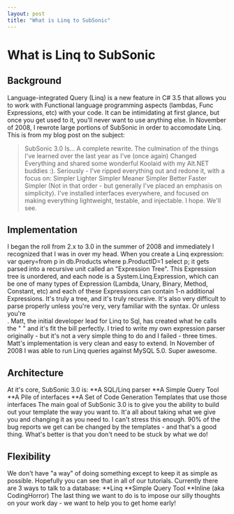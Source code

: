 ```yaml
---
layout: post
title: "What is Linq to SubSonic"
---
```


# What is Linq to SubSonic



<h2>Background</h2>

 Language-integrated Query (Linq) is a new feature in C# 3.5 that allows you to work with Functional language programming aspects (lambdas, Func
Expressions, etc) with your code. It can be intimidating at first glance, but once you get used to it, you'll never want to use anything else.  In November of 2008, I rewrote large portions of SubSonic in order to accomodate Linq. This is from my blog post on the subject:  
>SubSonic 3.0 Is... A complete rewrite. The culmination of the things I've learned over the last year as I've (once again) Changed Everything and shared some wonderful Koolaid with my Alt.NET buddies :). Seriously - I've ripped everything out and redone it, with a focus on:  Simpler Lighter Simpler Meaner Simpler Better Faster Simpler  (Not in that order - but generally I've placed an emphasis on simplicity). I've installed interfaces everywhere, and focused on making everything lightweight, testable, and injectable. I hope. We'll see.
  

<h2>Implementation</h2>

 I began the roll from 2.x to 3.0 in the summer of 2008 and immediately I recognized that I was in over my head. When you create a Linq expression:  
var query=from p in db.Products           where p.ProductID=1           select p;  it gets parsed into a recursive unit called an "Expression Tree". This Expression tree is unordered, and each node is a System.Linq.Expression, which can be one of many types of Expression (Lambda, Unary, Binary, Method, Constant, etc) and each of these Expressions can contain 1-n additional Expressions.  It's truly a tree, and it's truly recursive. It's also very difficult to parse properly unless you're very, very familiar with the syntax. Or unless you're   
.  Matt, the initial developer lead for Linq to Sql, has created what he calls the "
" and it's fit the bill perfectly. I tried to write my own expression parser originally - but it's not a very simple thing to do and I failed - three times.  Matt's implementation is very clean and easy to extend. In November of 2008 I was able to run Linq queries against MySQL 5.0. Super awesome.  

<h2>Architecture</h2>

 At it's core, SubSonic 3.0 is: **A SQL/Linq parser **A Simple Query Tool **A Pile of interfaces **A Set of Code Generation Templates that use those interfaces  The main goal of SubSonic 3.0 is to give you the ability to build out your template the 
way you want to. It'a all about taking what we give you and changing it as you need to. I can't stress this enough. 90% of the bug reports we get can be changed by the templates - and that's a good thing. What's better is that you don't need to be stuck by what we do!  

<h2>Flexibility</h2>

 We don't have "a way" of doing something except to keep it as simple as possible. Hopefully you can see that in all of our tutorials.   Currently there are 3 ways to talk to a database: **Linq **Simple Query Tool **Inline (aka CodingHorror)  The last thing we want to do is to impose our silly thoughts on your work day - we want to help you to get home early!
